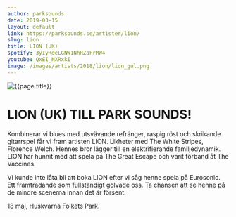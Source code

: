 ```yaml
---
author: parksounds
date: 2019-03-15
layout: default
link: https://parksounds.se/artister/lion/
slug: lion
title: LION (UK)
spotify: 3yIyRdeLGNW1NhRZaFrMW4
youtube: QxEI_NXRxkI
image: /images/artists/2018/lion/lion_gul.png
---
```


![{{page.title}}]({{page.image}})

# LION (UK) TILL PARK SOUNDS!
Kombinerar vi blues med utsvävande refränger, raspig röst och skrikande gitarrspel får vi fram artisten LION. Likheter med The White Stripes, Florence Welch. Hennes bror lägger till en elektrifierande familjedynamik. LION har hunnit med att spela på The Great Escape och varit förband åt The Vaccines. 

Vi kunde inte låta bli att boka LION efter vi såg henne spela på Eurosonic. Ett framträdande som fullständigt golvade oss. Ta chansen att se henne på de mindre scenerna innan det är försent. 

18 maj, Huskvarna Folkets Park.
